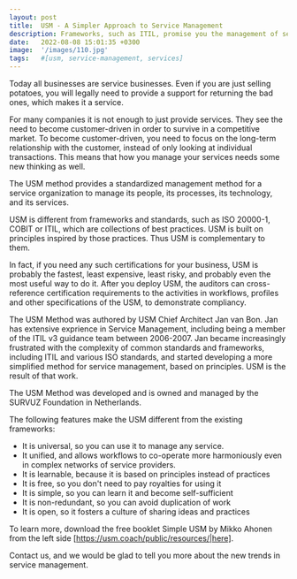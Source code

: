 ```yaml
---
layout: post
title:  USM - A Simpler Approach to Service Management
description: Frameworks, such as ITIL, promise you the management of services. This is not sufficient to make your organization customer-driven. New, more simplified ways for approaching service management are emerging.
date:   2022-08-08 15:01:35 +0300
image:  '/images/110.jpg'
tags:   #[usm, service-management, services]
---
```


Today all businesses are service businesses. Even if you are just selling potatoes, you will legally need to provide a support for returning the bad ones, which makes it a service.

For many companies it is not enough to just provide services. They see the need to become customer-driven in order to survive in a competitive market. To become customer-driven, you need to focus on the long-term relationship with the customer, instead of only looking at individual transactions. This means that how you manage your services needs some new thinking as well.

The USM method provides a standardized management method for a service organization to manage its people, its processes, its technology, and its services.

USM is different from frameworks and standards, such as ISO 20000-1, COBIT or ITIL, which are collections of best practices. USM is built on principles inspired by those practices. Thus USM is complementary to them.

In fact, if you need any such certifications for your business, USM is probably the fastest, least expensive, least risky, and probably even the most useful way to do it. After you deploy USM, the auditors can cross-reference certification requirements to the activities in workflows, profiles and other specifications of the USM, to demonstrate compliancy.

The USM Method was authored by USM Chief Architect Jan van Bon. Jan has extensive exprience in Service Management, including being a member of the ITIL v3 guidance team between 2006-2007. Jan became increasingly frustrated with the complexity of common standards and frameworks, including ITIL and various ISO standards, and started developing a more simplified method for service management, based on principles. USM is the result of that work.

The USM Method was developed and is owned and managed by the SURVUZ Foundation in Netherlands.

The following features make the USM different from the existing frameworks:
* It is universal, so you can use it to manage any service.
* It unified, and allows workflows to co-operate more harmoniously even in complex networks of service providers.
* It is learnable, because it is based on principles instead of practices
* It is free, so you don't need to pay royalties for using it
* It is simple, so you can learn it and become self-sufficient
* It is non-redundant, so you can avoid duplication of work
* It is open, so it fosters a culture of sharing ideas and practices

To learn more, download the free booklet Simple USM by Mikko Ahonen from the left side 
[https://usm.coach/public/resources/|here].

Contact us, and we would be glad to tell you more about the new trends in service management.
